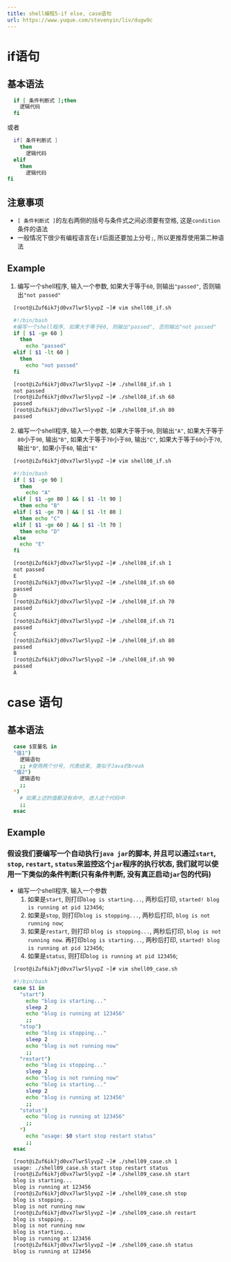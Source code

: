 ```yaml
---
title: shell编程5-if else, case语句
url: https://www.yuque.com/stevenyin/liv/dugw9c
---
```


<a name="dab26103"></a>

# if语句

<a name="c4dd9766"></a>

## 基本语法

```sh
  if [ 条件判断式 ];then
    逻辑代码
  fi
```

或者

```sh
  if[ 条件判断式 ]
    then
      逻辑代码
  elif
    then
      逻辑代码
fi
```

<a name="1bbbb204"></a>

## 注意事项

- `[ 条件判断式 ]`的左右两侧的括号与条件式之间必须要有空格, 这是`condition`条件的语法
- 一般情况下很少有编程语言在`if`后面还要加上分号`;`, 所以更推荐使用第二种语法

<a name="Example"></a>

## Example

1. 编写一个shell程序, 输入一个参数, 如果大于等于`60`, 则输出`"passed"`, 否则输出`"not passed"`

```sh
  [root@iZuf6ik7jd0vx7lwr5lyvpZ ~]# vim shell08_if.sh
```

```sh
  #!/bin/bash
  #编写一个shell程序, 如果大于等于60, 则输出"passed", 否则输出"not passed"
  if [ $1 -ge 60 ]
    then
      echo "passed"
  elif [ $1 -lt 60 ]
    then
      echo "not passed"
  fi
```

```sh
  [root@iZuf6ik7jd0vx7lwr5lyvpZ ~]# ./shell08_if.sh 1
  not passed
  [root@iZuf6ik7jd0vx7lwr5lyvpZ ~]# ./shell08_if.sh 60
  passed
  [root@iZuf6ik7jd0vx7lwr5lyvpZ ~]# ./shell08_if.sh 80
  passed
```

2. 编写一个shell程序, 输入一个参数, 如果大于等于`90`, 则输出`"A"`, 如果大于等于`80`小于`90`, 输出`"B"`, 如果大于等于`70`小于`80`, 输出`"C"`, 如果大于等于`60`小于`70`, 输出`"D"`, 如果小于`60`, 输出`"E"`

```sh
  [root@iZuf6ik7jd0vx7lwr5lyvpZ ~]# vim shell08_if.sh
```

```sh
  #!/bin/bash
  if [ $1 -ge 90 ]
    then
      echo "A"
  elif [ $1 -ge 80 ] && [ $1 -lt 90 ]
    then echo "B"
  elif [ $1 -ge 70 ] && [ $1 -lt 80 ]
    then echo "C"
  elif [ $1 -ge 60 ] && [ $1 -lt 70 ]
    then echo "D"
  else
    echo "E"
  fi
```

```sh
  [root@iZuf6ik7jd0vx7lwr5lyvpZ ~]# ./shell08_if.sh 1
  not passed
  E
  [root@iZuf6ik7jd0vx7lwr5lyvpZ ~]# ./shell08_if.sh 60
  passed
  D
  [root@iZuf6ik7jd0vx7lwr5lyvpZ ~]# ./shell08_if.sh 70
  passed
  C
  [root@iZuf6ik7jd0vx7lwr5lyvpZ ~]# ./shell08_if.sh 71
  passed
  C
  [root@iZuf6ik7jd0vx7lwr5lyvpZ ~]# ./shell08_if.sh 80
  passed
  B
  [root@iZuf6ik7jd0vx7lwr5lyvpZ ~]# ./shell08_if.sh 90
  passed
  A
```

<a name="2ae24b8a"></a>

# case 语句

<a name="c4dd9766-1"></a>

## 基本语法

```sh
  case $变量名 in
  "值1")
    逻辑语句
    ;; #使用两个分号, 代表结束, 类似于Java的break
  "值2")
    逻辑语句
    ;;
  *)
    # 如果上述的值都没有命中, 进入这个代码中
    ;;
  esac
```

<a name="Example-1"></a>

## Example

<a name="d712ee82"></a>

### 假设我们要编写一个自动执行`java jar`的脚本, 并且可以通过`start`, `stop`, `restart`, `status`来监控这个`jar`程序的执行状态, 我们就可以使用一下类似的条件判断(只有条件判断, 没有真正启动`jar`包的代码)

- 编写一个shell程序, 输入一个参数
  1. 如果是`start`, 则打印`blog is starting...`, 两秒后打印, `started! blog is running at pid 123456`;
  2. 如果是`stop`, 则打印`blog is stopping...`, 两秒后打印, `blog is not running now`;
  3. 如果是`restart`, 则打印 `blog is stopping...`, 两秒后打印, `blog is not running now`. 再打印`blog is starting...`, 两秒后打印, `started! blog is running at pid 123456`;
  4. 如果是`status`, 则打印`blog is running at pid 123456`;

```sh
  [root@iZuf6ik7jd0vx7lwr5lyvpZ ~]# vim shell09_case.sh
```

```sh
  #!/bin/bash
  case $1 in
    "start")
      echo "blog is starting..."
      sleep 2
      echo "blog is running at 123456"
      ;;
    "stop")
      echo "blog is stopping..."
      sleep 2
      echo "blog is not running now"
      ;;
    "restart")
      echo "blog is stopping..."
      sleep 2
      echo "blog is not running now"
      echo "blog is starting..."
      sleep 2
      echo "blog is running at 123456"
      ;;
    "status")
      echo "blog is running at 123456"
      ;;
    *)
      echo "usage: $0 start stop restart status"
      ;;
  esac
```

```sh
  [root@iZuf6ik7jd0vx7lwr5lyvpZ ~]# ./shell09_case.sh 1
  usage: ./shell09_case.sh start stop restart status
  [root@iZuf6ik7jd0vx7lwr5lyvpZ ~]# ./shell09_case.sh start
  blog is starting...
  blog is running at 123456
  [root@iZuf6ik7jd0vx7lwr5lyvpZ ~]# ./shell09_case.sh stop
  blog is stopping...
  blog is not running now
  [root@iZuf6ik7jd0vx7lwr5lyvpZ ~]# ./shell09_case.sh restart
  blog is stopping...
  blog is not running now
  blog is starting...
  blog is running at 123456
  [root@iZuf6ik7jd0vx7lwr5lyvpZ ~]# ./shell09_case.sh status
  blog is running at 123456
```
